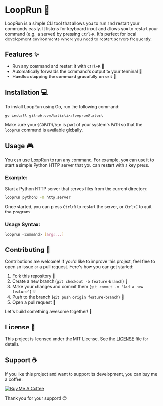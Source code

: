 # LoopRun 🚀

LoopRun is a simple CLI tool that allows you to run and restart your commands easily. It listens for keyboard input and allows you to restart your command (e.g., a server) by pressing `Ctrl+R`. It's perfect for local development environments where you need to restart servers frequently.

## Features ✨

- Run any command and restart it with `Ctrl+R` 🔄
- Automatically forwards the command's output to your terminal 📜
- Handles stopping the command gracefully on exit 🚪

## Installation 💻

To install LoopRun using Go, run the following command:

```bash
go install github.com/katistix/looprun@latest
```

Make sure your `$GOPATH/bin` is part of your system's `PATH` so that the `looprun` command is available globally.

## Usage 🎮

You can use LoopRun to run any command. For example, you can use it to start a simple Python HTTP server that you can restart with a key press.

### Example:

Start a Python HTTP server that serves files from the current directory:

```bash
looprun python3 -m http.server
```

Once started, you can press `Ctrl+R` to restart the server, or `Ctrl+C` to quit the program.

### Usage Syntax:

```bash
looprun <command> [args...]
```

## Contributing 🤝

Contributions are welcome! If you'd like to improve this project, feel free to open an issue or a pull request. Here's how you can get started:

1. Fork this repository 🍴
2. Create a new branch (`git checkout -b feature-branch`) 🌿
3. Make your changes and commit them (`git commit -m 'Add a new feature'`) 💡
4. Push to the branch (`git push origin feature-branch`) 🚀
5. Open a pull request 📩

Let's build something awesome together! 🙌

## License 📜

This project is licensed under the MIT License. See the [LICENSE](LICENSE) file for details.

## Support ☕️

If you like this project and want to support its development, you can buy me a coffee:

<a href="https://www.buymeacoffee.com/katistix" target="_blank"><img src="https://www.buymeacoffee.com/assets/img/custom_images/yellow_img.png" alt="Buy Me A Coffee"></a>


Thank you for your support! 😊
